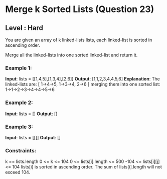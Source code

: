 # Merge k Sorted Lists (Question 23)
## Level :  Hard

You are given an array of k linked-lists lists, each linked-list is sorted in ascending order.

Merge all the linked-lists into one sorted linked-list and return it.

 

### Example 1:
**Input**: lists = [[1,4,5],[1,3,4],[2,6]]
**Output**: [1,1,2,3,4,4,5,6]
**Explanation**: The linked-lists are:
[
  1->4->5,
  1->3->4,
  2->6
]
merging them into one sorted list:
1->1->2->3->4->4->5->6


### Example 2:

**Input**: lists = []
**Output**: []


### Example 3:

**Input**: lists = [[]]
**Output**: []
 

### Constraints:

k == lists.length
0 <= k <= 104
0 <= lists[i].length <= 500
-104 <= lists[i][j] <= 104
lists[i] is sorted in ascending order.
The sum of lists[i].length will not exceed 104.
